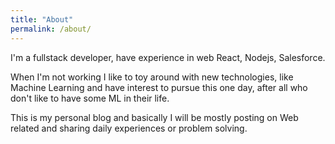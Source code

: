 ```yaml
---
title: "About"
permalink: /about/
---
```


I'm a fullstack developer, have experience in web React, Nodejs, Salesforce.

When I'm not working I like to toy around with new technologies, like Machine Learning and have interest to pursue this one day, after all who don't like to have some ML in their life.
    
This is my personal blog and basically I will be mostly posting on Web related and sharing daily experiences or problem solving.
